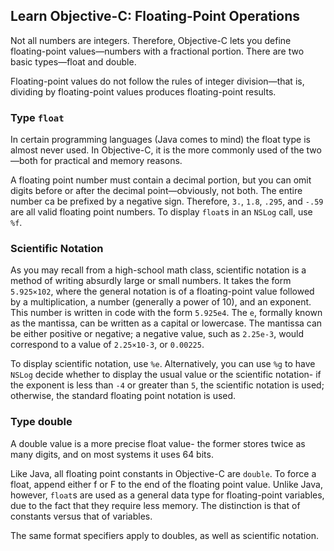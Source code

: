 ## Learn Objective-C: Floating-Point Operations

Not all numbers are integers. Therefore, Objective-C lets you define floating-point values—numbers with a fractional portion. There are two basic types—float and double.

Floating-point values do not follow the rules of integer division—that is, dividing by floating-point values produces floating-point results.

### Type `float`

In certain programming languages (Java comes to mind) the float type is almost never used. In Objective-C, it is the more commonly used of the two—both for practical and memory reasons.

A floating point number must contain a decimal portion, but you can omit digits before or after the decimal point—obviously, not both. The entire number ca be prefixed by a negative sign. Therefore, `3.`, `1.8`, `.295`, and `-.59` are all valid floating point numbers. To display `float`s in an `NSLog` call, use `%f`.

### Scientific Notation

As you may recall from a high-school math class, scientific notation is a method of writing absurdly large or small numbers. It takes the form `5.925×102`, where the general notation is of a floating-point value followed by a multiplication, a number (generally a power of 10), and an exponent. This number is written in code with the form `5.925e4`. The `e`, formally known as the mantissa, can be written as a capital or lowercase. The mantissa can be either positive or negative; a negative value, such as `2.25e-3`, would correspond to a value of `2.25×10-3`, or `0.00225`.

To display scientific notation, use `%e`. Alternatively, you can use `%g` to have `NSLog` decide whether to display the usual value or the scientific notation- if the exponent is less than `-4` or greater than `5`, the scientific notation is used; otherwise, the standard floating point notation is used.

### Type double

A double value is a more precise float value- the former stores twice as many digits, and on most systems it uses 64 bits.

Like Java, all floating point constants in Objective-C are `double`. To force a float, append either f or F to the end of the floating point value. Unlike Java, however, `float`s are used as a general data type for floating-point variables, due to the fact that they require less memory. The distinction is that of constants versus that of variables.

The same format specifiers apply to doubles, as well as scientific notation.
